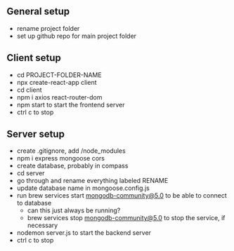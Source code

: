 ## General setup
- rename project folder
- set up github repo for main project folder

## Client setup
- cd PROJECT-FOLDER-NAME
- npx create-react-app client
- cd client
- npm i axios react-router-dom
- npm start to start the frontend server
- ctrl c to stop

## Server setup
- create .gitignore, add /node_modules
- npm i express mongoose cors
- create database, probably in compass
- cd server
- go through and rename everything labeled RENAME
- update database name in mongoose.config.js
- run brew services start mongodb-community@5.0 to be able to connect to database
    - can this just always be running?
    - brew services stop mongodb-community@5.0 to stop the service, if necessary
- nodemon server.js to start the backend server
- ctrl c to stop
